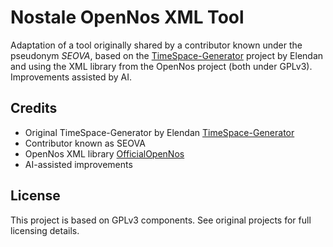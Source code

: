 # Nostale OpenNos XML Tool

Adaptation of a tool originally shared by a contributor known under the pseudonym *SEOVA*, based on the [TimeSpace-Generator](https://github.com/Elendan/TimeSpace-Generator) project by Elendan and using the XML library from the OpenNos project (both under GPLv3). Improvements assisted by AI.

## Credits

- Original TimeSpace-Generator by Elendan [TimeSpace-Generator](https://github.com/Elendan/TimeSpace-Generator)
- Contributor known as SEOVA
- OpenNos XML library [OfficialOpenNos](https://github.com/MasterDomino/OfficialOpenNos/tree/StockOpenNos/OpenNos.XMLModel)
- AI-assisted improvements

## License

This project is based on GPLv3 components. See original projects for full licensing details.
